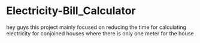 # Electricity-Bill_Calculator
hey guys this project mainly focused on reducing the time for calculating electricity for conjoined houses where there is only one meter for the house

